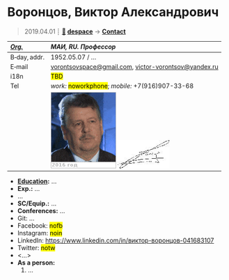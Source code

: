 # Воронцов, Виктор Александрович
> 2019.04.01 ┊ **[🚀](../index/index.md) [despace](index.md)** → **[Contact](contact.md)**

|*[Org.](contact.md)*|*МАИ, RU. Профессор*|
|:--|:--|
|B‑day, addr.| 1952.05.07 / … |
|E‑mail| <vorontsovspace@gmail.com>, <victor-vorontsov@yandex.ru> |
|i18n| <mark>TBD</mark> |
|Tel| *work:* <mark>noworkphone</mark>; *mobile:* +7(916)907-33-68 |
|| [![](f/contact/v/voroncov_001_photo.gif)](f/contact/v/voroncov_001_photo.gif) [![](f/contact/v/voroncov_001_sign_thumb.jpg)](f/contact/v/voroncov_001_sign.png) |

   - **[Education](edu.md):** …
   - **Exp.:** …
   - …
   - **SC/Equip.:** …
   - **Conferences:** …
   - Git: …
   - Facebook: <mark>nofb</mark>
   - Instagram: <mark>noin</mark>
   - LinkedIn: <https://www.linkedin.com/in/виктор-воронцов-041683107>
   - Twitter: <mark>notw</mark>
   - <…>
   - **As a person:**
      1. …
